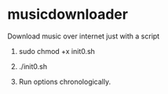 # musicdownloader
Download music over internet just with a script


1) sudo chmod +x init0.sh



2) ./init0.sh



3) Run options chronologically.
